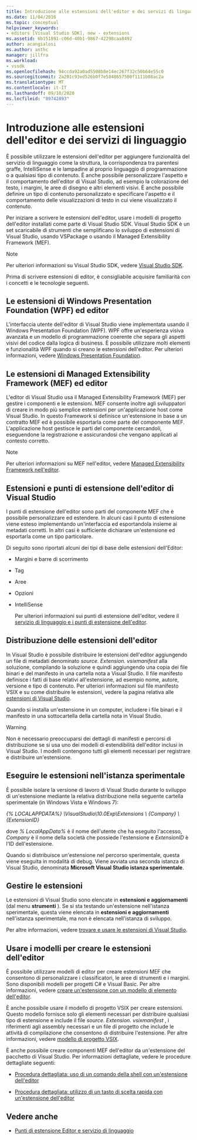```yaml
---
title: Introduzione alle estensioni dell'editor e dei servizi di linguaggio
ms.date: 11/04/2016
ms.topic: conceptual
helpviewer_keywords:
- editors [Visual Studio SDK], new - extensions
ms.assetid: 6b151891-c06d-40b1-9867-42298caa8492
author: acangialosi
ms.author: anthc
manager: jillfra
ms.workload:
- vssdk
ms.openlocfilehash: 94ccda92a0ad5508b8e14ec267f32c50b64e55c0
ms.sourcegitcommit: 2a201c93ed526b0f7e5848657500f1111b08ac2a
ms.translationtype: MT
ms.contentlocale: it-IT
ms.lasthandoff: 09/10/2020
ms.locfileid: "89742893"
---
```

# <a name="get-started-with-language-service-and-editor-extensions"></a>Introduzione alle estensioni dell'editor e dei servizi di linguaggio

È possibile utilizzare le estensioni dell'editor per aggiungere funzionalità del servizio di linguaggio come la struttura, la corrispondenza tra parentesi graffe, IntelliSense e le lampadine al proprio linguaggio di programmazione o a qualsiasi tipo di contenuto. È anche possibile personalizzare l'aspetto e il comportamento dell'editor di Visual Studio, ad esempio la colorazione del testo, i margini, le aree di disegno e altri elementi visivi. È anche possibile definire un tipo di contenuto personalizzato e specificare l'aspetto e il comportamento delle visualizzazioni di testo in cui viene visualizzato il contenuto.

 Per iniziare a scrivere le estensioni dell'editor, usare i modelli di progetto dell'editor installati come parte di Visual Studio SDK. Visual Studio SDK è un set scaricabile di strumenti che semplificano lo sviluppo di estensioni di Visual Studio, usando VSPackage o usando il Managed Extensibility Framework (MEF).

> [!NOTE]
> Per ulteriori informazioni su Visual Studio SDK, vedere [Visual Studio SDK](../extensibility/visual-studio-sdk.md).

 Prima di scrivere estensioni di editor, è consigliabile acquisire familiarità con i concetti e le tecnologie seguenti.

## <a name="the-windows-presentation-foundation-wpf-and-editor-extensions"></a>Le estensioni di Windows Presentation Foundation (WPF) ed editor

 L'interfaccia utente dell'editor di Visual Studio viene implementata usando il Windows Presentation Foundation (WPF). WPF offre un'esperienza visiva avanzata e un modello di programmazione coerente che separa gli aspetti visivi del codice dalla logica di business. È possibile utilizzare molti elementi e funzionalità WPF quando si creano le estensioni dell'editor. Per ulteriori informazioni, vedere [Windows Presentation Foundation](/dotnet/framework/wpf/index).

## <a name="the-managed-extensibility-framework-mef-and-editor-extensions"></a>Le estensioni di Managed Extensibility Framework (MEF) ed editor

 L'editor di Visual Studio usa il Managed Extensibility Framework (MEF) per gestire i componenti e le estensioni. MEF consente inoltre agli sviluppatori di creare in modo più semplice estensioni per un'applicazione host come Visual Studio. In questo Framework si definisce un'estensione in base a un contratto MEF ed è possibile esportarla come parte del componente MEF. L'applicazione host gestisce le parti del componente cercandoli, eseguendone la registrazione e assicurandosi che vengano applicati al contesto corretto.

> [!NOTE]
> Per ulteriori informazioni su MEF nell'editor, vedere [Managed Extensibility Framework nell'editor](../extensibility/managed-extensibility-framework-in-the-editor.md).

## <a name="visual-studio-editor-extension-points-and-extensions"></a>Estensioni e punti di estensione dell'editor di Visual Studio

 I punti di estensione dell'editor sono parti del componente MEF che è possibile personalizzare ed estendere. In alcuni casi il punto di estensione viene esteso implementando un'interfaccia ed esportandola insieme ai metadati corretti. In altri casi è sufficiente dichiarare un'estensione ed esportarla come un tipo particolare.

 Di seguito sono riportati alcuni dei tipi di base delle estensioni dell'Editor:

- Margini e barre di scorrimento

- Tag

- Aree

- Opzioni

- IntelliSense

  Per ulteriori informazioni sui punti di estensione dell'editor, vedere il [servizio di linguaggio e i punti di estensione dell'editor](../extensibility/language-service-and-editor-extension-points.md).

## <a name="deploying-editor-extensions"></a>Distribuzione delle estensioni dell'editor

 In Visual Studio è possibile distribuire le estensioni dell'editor aggiungendo un file di metadati denominato *source. Extension. vsixmanifest* alla soluzione, compilando la soluzione e quindi aggiungendo una copia dei file binari e del manifesto in una cartella nota a Visual Studio. Il file manifesto definisce i fatti di base relativi all'estensione, ad esempio nome, autore, versione e tipo di contenuto. Per ulteriori informazioni sul file manifesto VSIX e su come distribuire le estensioni, vedere la pagina relativa alle [estensioni di Visual Studio](../extensibility/shipping-visual-studio-extensions.md).

 Quando si installa un'estensione in un computer, includere i file binari e il manifesto in una sottocartella della cartella nota in Visual Studio.

> [!WARNING]
> Non è necessario preoccuparsi dei dettagli di manifesti e percorsi di distribuzione se si usa uno dei modelli di estendibilità dell'editor inclusi in Visual Studio. I modelli contengono tutti gli elementi necessari per registrare e distribuire un'estensione.

## <a name="run-extensions-in-the-experimental-instance"></a>Eseguire le estensioni nell'istanza sperimentale

 È possibile isolare la versione di lavoro di Visual Studio durante lo sviluppo di un'estensione mediante la relativa distribuzione nella seguente cartella sperimentale (in Windows Vista e Windows 7):

 *{% LOCALAPPDATA%} \VisualStudio\10.0Exp\Extensions \\ {Company} \\ {ExtensionID}*

 dove *% LocalAppData%* è il nome dell'utente che ha eseguito l'accesso, *Company* è il nome della società che possiede l'estensione e *ExtensionID* è l'ID dell'estensione.

 Quando si distribuisce un'estensione nel percorso sperimentale, questa viene eseguita in modalità di debug. Viene avviata una seconda istanza di Visual Studio, denominata **Microsoft Visual Studio istanza sperimentale**.

## <a name="manage-extensions"></a>Gestire le estensioni

 Le estensioni di Visual Studio sono elencate in **estensioni e aggiornamenti** (dal menu **strumenti** ). Se si sta testando un'estensione nell'istanza sperimentale, questa viene elencata in **estensioni e aggiornamenti** nell'istanza sperimentale, ma non è elencata nell'istanza di sviluppo.

 Per altre informazioni, vedere [trovare e usare le estensioni di Visual Studio](../ide/finding-and-using-visual-studio-extensions.md).

## <a name="use-templates-to-create-editor-extensions"></a>Usare i modelli per creare le estensioni dell'editor

 È possibile utilizzare modelli di editor per creare estensioni MEF che consentono di personalizzare i classificatori, le aree di strumenti e i margini. Sono disponibili modelli per progetti C# e Visual Basic. Per altre informazioni, vedere [creare un'estensione con un modello di elemento dell'editor](../extensibility/creating-an-extension-with-an-editor-item-template.md).

 È anche possibile usare il modello di progetto VSIX per creare estensioni. Questo modello fornisce solo gli elementi necessari per distribuire qualsiasi tipo di estensione e include il file *source. Extension. vsixmanifest* , i riferimenti agli assembly necessari e un file di progetto che include le attività di compilazione che consentono di distribuire l'estensione. Per altre informazioni, vedere [modello di progetto VSIX](../extensibility/vsix-project-template.md).

 È anche possibile creare componenti MEF dell'editor da un'estensione del pacchetto di Visual Studio. Per informazioni dettagliate, vedere le procedure dettagliate seguenti:

- [Procedura dettagliata: uso di un comando della shell con un'estensione dell'editor](../extensibility/walkthrough-using-a-shell-command-with-an-editor-extension.md)

- [Procedura dettagliata: utilizzo di un tasto di scelta rapida con un'estensione dell'editor](../extensibility/walkthrough-using-a-shortcut-key-with-an-editor-extension.md)

## <a name="see-also"></a>Vedere anche

- [Punti di estensione Editor e servizio di linguaggio](../extensibility/language-service-and-editor-extension-points.md)
